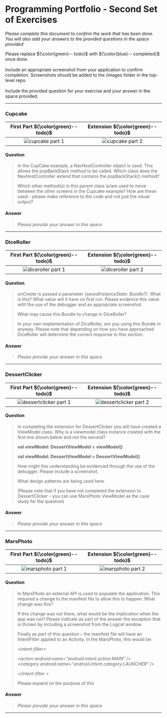 # Programming Portfolio - Second Set of Exercises


*Please complete this document to confirm the work that has been done. You will also add your answers to the provided 
questions in the space provided*

Please replace ${\color{green}-- todo}$ with ${\color{blue}-- completed}$ once done.\
\
Include an appropriate screenshot from your application to confirm completion. Screenshots should be added to 
the /images folder in the top-level repo.\
\
Include the provided question for your exercise and your answer in the space provided.

---

### Cupcake ###

|   **First Part ${\color{green}-- todo}$**   |   **Extension ${\color{green}-- todo}$**    |
|:-------------------------------------------:|:-------------------------------------------:|
| ![cupcake part 1](./images/placeholder.jpg) | ![cupcake part 2](./images/placeholder.jpg) |


#### Question ####
> In the CupCake example, a NavHostController object is used. This allows the popBackStack method
> to be called. Which class does the NavHostController extend that contains the popBackStack() method? 
>  
> Which other method(s) in this parent class is/are used to move between the other screens in the Cupcake
> example? How are these used - please make reference to the code and not just the visual output?  


#### Answer ####
> *Please provide your answer in this space*
> 
> 
> 
> 

---
### DiceRoller ###

|    **First Part ${\color{green}-- todo}$**     |     **Extension ${\color{green}-- todo}$**     |
|:----------------------------------------------:|:----------------------------------------------:|
| ![diceroller part 1](./images/placeholder.jpg) | ![diceroller part 2](./images/placeholder.jpg) |


#### Question ####
> *onCreate* is passed a parameter *(savedInstanceState: Bundle?)*. What is this? What value will it
> have on first run. Please evidence this value with the use of the debugger and an appropriate screenshot.   
>
> What may cause this Bundle to change in DiceRoller?
>
> In your own implementation of DiceRoller, are you using this Bundle in anyway. Please note that depending on
> how you have approached DiceRoller will determine the correct response to this section.
>  

#### Answer ####
> *Please provide your answer in this space*
> 
> 
> 
> 

---

### DessertClicker ###

|      **First Part ${\color{green}-- todo}$**       |       **Extension ${\color{green}-- todo}$**       |
|:--------------------------------------------------:|:--------------------------------------------------:|
| ![dessertclicker part 1](./images/placeholder.jpg) | ![dessertclicker part 2](./images/placeholder.jpg) |


#### Question ####
> In completing the extension for DessertClicker you will have created a ViewModel class. Why is a viewmodel
> class instance created with the first line shown below and not the second? 
>
> **val viewModel: DessertViewModel = viewModel()** 
>
> **val viewModel: DessertViewModel = DessertViewModel()** 
>
> How might this understanding be evidenced through the use of the debugger. Please include a screenshot.
> 
> What design patterns are being used here.  
>
> (Please note that if you have not completed the extension to DessertClicker - you can use MarsPhoto ViewModel as the 
> case study for the question)  

#### Answer ####
> *Please provide your answer in this space*
> 
> 
> 
> 

---

### MarsPhoto ###

|    **First Part ${\color{green}-- todo}$**    |    **Extension ${\color{green}-- todo}$**     |
|:---------------------------------------------:|:---------------------------------------------:|
| ![marsphoto part 1](./images/placeholder.jpg) | ![marsphoto part 2](./images/placeholder.jpg) |


#### Question ####
> In MarsPhoto an external API is used to populate the application. This required a change to the manifest
> file to allow this to happen. What change was this?  
>
> If this change was not there, what would be the implication when the app was run? Please indicate as part of the 
> answer the exception that is thrown by including a screenshot from the Logcat window.
> 
> Finally as part of this question – the manifest file will have an IntentFilter applied to an Activity. In the MarsPhoto, this would be: 
>  
> *&lt;intent-filter&gt;*
> 
> *&lt;action android:name="android.intent.action.MAIN" /&gt;*  
> *&lt;category android:name="android.intent.category.LAUNCHER" /&gt;*
> 
> *&lt;/intent-filter &gt;*
>
> Please expand on the purpose of this  

#### Answer ####
> *Please provide your answer in this space*
> 
> 
> 
> 

---

